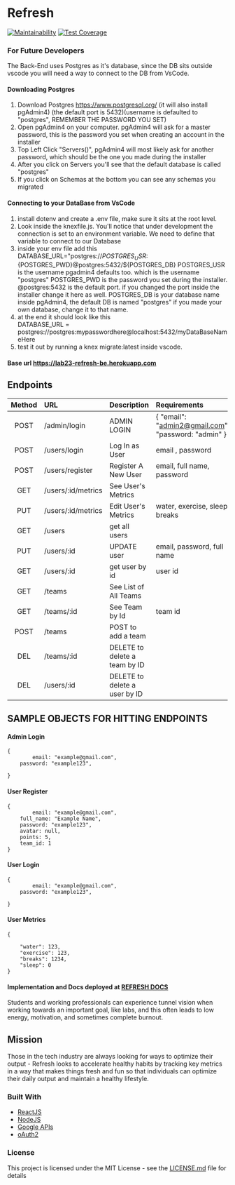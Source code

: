 # Refresh

[![Maintainability](https://api.codeclimate.com/v1/badges/dd40d979822303c26785/maintainability)](https://codeclimate.com/github/Lambda-School-Labs/refresh-be/maintainability)
[![Test Coverage](https://api.codeclimate.com/v1/badges/dd40d979822303c26785/test_coverage)](https://codeclimate.com/github/Lambda-School-Labs/refresh-be/test_coverage)

### For Future Developers
The Back-End uses Postgres as it's database, since the DB sits outside vscode you will need a way to connect to the DB from VsCode. 

#### Downloading Postgres

1) Download Postgres https://www.postgresql.org/ (it will also install pgAdmin4) (the default port is 5432)(username is defaulted to "postgres", REMEMBER THE PASSWORD YOU SET)
2) Open pgAdmin4 on your computer. pgAdmin4 will ask for a master password, this is the password you set when creating an account in the installer
3) Top Left Click "Servers()", pgAdmin4 will most likely ask for another password, which should be the one you made during the installer
4) After you click on Servers you'll see that the default database is called "postgres"
5) If you click on Schemas at the bottom you can see any schemas you migrated

#### Connecting to your DataBase from VsCode
1) install dotenv and create a .env file, make sure it sits at the root level. 
2) Look inside the knexfile.js. You'll notice that under development the connection is set to an environment variable. We need to define that variable to connect to our Database
3) inside your env file add this DATABASE_URL="postgres://${POSTGRES_USR}:${POSTGRES_PWD}@postgres:5432/${POSTGRES_DB}
 	POSTGRES_USR is the username pgadmin4 defaults too. which is the username "postgres"
 	POSTGRES_PWD is the password you set during the installer.
 	@postgres:5432 is the default port. if you changed the port inside the installer change it here as well.
 	POSTGRES_DB is your database name inside pgAdmin4, the default DB is named "postgres" if you made your own database, change it to that name.
4) at the end it should look like this    
   DATABASE_URL = postgres://postgres:mypasswordhere@localhost:5432/myDataBaseNameHere
5) test it out by running a knex migrate:latest inside vscode. 

#### Base url https://lab23-refresh-be.herokuapp.com

## Endpoints

|Method| URL | Description| Requirements|
|:-----:|:-----|:-----|:-----|
|POST| /admin/login| ADMIN LOGIN| { "email": "admin2@gmail.com", "password: "admin" }|
|POST| /users/login| Log In as User | email , password|
|POST| /users/register| Register A New User | email, full name, password|
|GET| /users/:id/metrics| See User's Metrics ||
|PUT| /users/:id/metrics| Edit User's Metrics |water, exercise, sleep, breaks|
|GET| /users| get all users | |
|PUT|/users/:id | UPDATE user |email, password, full name |
|GET| /users/:id| get user by id |user id|
|GET| /teams| See List of All Teams  ||
|GET| /teams/:id| See Team by Id | team id|
|POST|/teams | POST to add a team | |
|DEL|/teams/:id | DELETE to delete a team by ID | |
|DEL|/users/:id | DELETE to delete a user by ID | |

## SAMPLE OBJECTS FOR HITTING ENDPOINTS
#### Admin Login
```
{
      	email: "example@gmail.com",
	password: "example123",
	
}
```
#### User Register
```
{
      	email: "example@gmail.com",
	full_name: "Example Name",
	password: "example123",
	avatar: null,
	points: 5,
	team_id: 1
}
```
#### User Login
```
{
      	email: "example@gmail.com",
	password: "example123",
	
}
```
#### User Metrics 
```
{
  
    "water": 123,
    "exercise": 123,
    "breaks": 1234,
    "sleep": 0
}
```



#### Implementation and Docs deployed at [REFRESH DOCS](https://refresh-yo.herokuapp.com/docs) <br>

Students and working professionals can experience tunnel vision when working towards an important goal, like labs, and this often leads to low energy, motivation, and sometimes complete burnout.

## Mission

Those in the tech industry are always looking for ways to optimize their output - Refresh looks to accelerate healthy habits by tracking key metrics in a way that makes things fresh and fun so that individuals can optimize their daily output and maintain a healthy lifestyle.

### Built With

- [ReactJS](https://reactjs.org/)
- [NodeJS](https://nodejs.org/en/)
- [Google APIs](https://developers.google.com/apis-explorer)
- [oAuth2](https://oauth.net/2/)

### License

This project is licensed under the MIT License - see the [LICENSE.md](LICENSE.md) file for details
